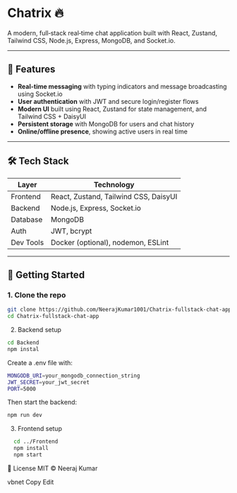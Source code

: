 # Chatrix 🔥

A modern, full‑stack real‑time chat application built with React, Zustand, Tailwind CSS, Node.js, Express, MongoDB, and Socket.io.

---

## 🧩 Features

- **Real-time messaging** with typing indicators and message broadcasting using Socket.io  
- **User authentication** with JWT and secure login/register flows  
- **Modern UI** built using React, Zustand for state management, and Tailwind CSS + DaisyUI  
- **Persistent storage** with MongoDB for users and chat history  
- **Online/offline presence**, showing active users in real time  

---

## 🛠️ Tech Stack

| Layer       | Technology                                            |
|-------------|-------------------------------------------------------|
| Frontend    | React, Zustand, Tailwind CSS, DaisyUI                |
| Backend     | Node.js, Express, Socket.io                           |
| Database    | MongoDB                                               |
| Auth        | JWT, bcrypt                                           |
| Dev Tools   | Docker (optional), nodemon, ESLint                    |

---

## 🚀 Getting Started

### 1. Clone the repo

```bash
git clone https://github.com/NeerajKumar1001/Chatrix-fullstack-chat-app.git
cd Chatrix-fullstack-chat-app
```
2. Backend setup
  ```bash   
  cd Backend
  npm instal
  ```
  Create a .env file with:
  ```bash
  MONGODB_URI=your_mongodb_connection_string
  JWT_SECRET=your_jwt_secret
  PORT=5000
  ```
  Then start the backend:
  ```bash
  npm run dev
  ```

3. Frontend setup
 ```bash
   cd ../Frontend
   npm install
   npm start
   ```

📄 License
MIT © Neeraj Kumar

vbnet
Copy
Edit




